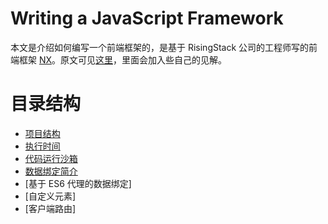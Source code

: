# Writing a JavaScript Framework

本文是介绍如何编写一个前端框架的，是基于 RisingStack 公司的工程师写的前端框架 [NX](https://nx-framework.com/)。原文可见[这里](https://blog.risingstack.com/writing-a-javascript-framework-project-structuring/)，里面会加入些自己的见解。

# 目录结构

- [项目结构]()
- [执行时间]()
- [代码运行沙箱]()
- [数据绑定简介]()
- [基于 ES6 代理的数据绑定]
- [自定义元素]
- [客户端路由]
